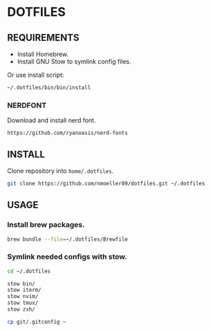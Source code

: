 # DOTFILES

## REQUIREMENTS

- Install Homebrew.
- Install GNU Stow to symlink config files.

Or use install script:

```bash
~/.dotfiles/bin/bin/install
```
### NERDFONT

Download and install nerd font.

```
https://github.com/ryanoasis/nerd-fonts
```

## INSTALL

Clone repository into `home/.dotfiles`.

```bash
git clone https://github.com/nmoeller89/dotfiles.git ~/.dotfiles
```

## USAGE

### Install brew packages.

```bash
brew bundle --file=~/.dotfiles/Brewfile
```

### Symlink needed configs with stow. 

```bash
cd ~/.dotfiles
```

```bash
stow bin/
stow iterm/
stow nvim/
stow tmux/
stow zsh/
```
```bash
cp git/.gitconfig ~
```
